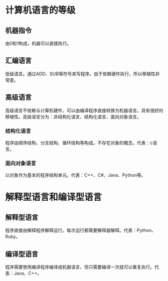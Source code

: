 # 计算机语言的等级
## 机器指令
由0和1构成，机器可以直接执行。
## 汇编语言
低级语言。通过ADD、SUB等符号来写程序。由于依赖硬件执行，所以移植性非常差。
## 高级语言
高级语言不依赖与计算机硬件，可以由编译程序直接转换为机器语言。具有很好的移植性。高级语言分为：非结构化语言、结构化语言、面向对象语言。
### 结构化语言
程序由顺序结构、分支结构、循环结构等构成。不存在对象的概念。代表：c语言。
### 面向对象语言
以对象作为基本的程序结构单元。代表：C++、C#、Java、Python等。

# 解释型语言和编译型语言
## 解释型语言
程序直接由解释程序解释运行，每次运行都需要解释器解释。代表：Python、Ruby。
## 编译型语言
程序需要使用编译程序编译成机器语言，但只需要编译一次就可以重复执行。代表：Java、C++。